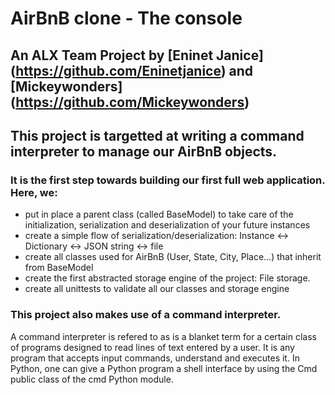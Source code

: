 # AirBnB clone - The console
## An ALX Team Project by [Eninet Janice] (https://github.com/Eninetjanice) and [Mickeywonders] (https://github.com/Mickeywonders)

## This project is targetted at writing a command interpreter to manage our AirBnB objects.
### It is the first step towards building our first full web application. Here, we:
* put in place a parent class (called BaseModel) to take care of the initialization, serialization and deserialization of your future instances
* create a simple flow of serialization/deserialization: Instance <-> Dictionary <-> JSON string <-> file
* create all classes used for AirBnB (User, State, City, Place…) that inherit from BaseModel
* create the first abstracted storage engine of the project: File storage.
* create all unittests to validate all our classes and storage engine

### This project also makes use of a command interpreter.
A command interpreter is refered to as is a blanket term for a certain class of programs designed to read lines of text entered by a user. It is any program that accepts input commands, understand and executes it. In Python, one can give a Python program a shell interface by using the Cmd public class of the cmd Python module.


